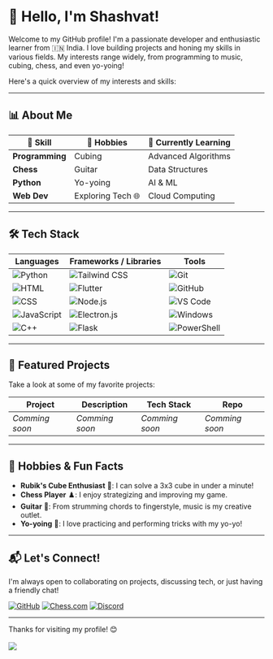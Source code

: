 # 👋 Hello, I'm Shashvat!

Welcome to my GitHub profile! I'm a passionate developer and enthusiastic learner from 🇮🇳 India. I love building projects and honing my skills in various fields. My interests range widely, from programming to music, cubing, chess, and even yo-yoing! 

Here's a quick overview of my interests and skills: 

---

## 📊 About Me
| 🧩 Skill         | 🎸 Hobbies         | 🌱 Currently Learning |
|------------------|--------------------|-----------------------|
| **Programming**  | Cubing             | Advanced Algorithms  |
| **Chess**        | Guitar             | Data Structures      |
| **Python**       | Yo-yoing           | AI & ML              |
| **Web Dev**      | Exploring Tech 🌐 | Cloud Computing      |

---

## 🛠️ Tech Stack

| **Languages**                                      | **Frameworks / Libraries**                                         | **Tools**                             |
|----------------------------------------------------|---------------------------------------------------------------------|---------------------------------------|
| ![Python](https://img.shields.io/badge/-Python-3776AB?style=flat-square&logo=python&logoColor=white)         | ![Tailwind CSS](https://img.shields.io/badge/-Tailwind%20CSS-06B6D4?style=flat-square&logo=tailwind-css&logoColor=white)       | ![Git](https://img.shields.io/badge/-Git-F05032?style=flat-square&logo=git&logoColor=white) |
| ![HTML](https://img.shields.io/badge/-HTML5-E34F26?style=flat-square&logo=html5&logoColor=white)            | ![Flutter](https://img.shields.io/badge/-Flutter-02569B?style=flat-square&logo=flutter&logoColor=white)                       | ![GitHub](https://img.shields.io/badge/-GitHub-181717?style=flat-square&logo=github&logoColor=white) |
| ![CSS](https://img.shields.io/badge/-CSS3-1572B6?style=flat-square&logo=css3&logoColor=white)              | ![Node.js](https://img.shields.io/badge/-Node.js-339933?style=flat-square&logo=node.js&logoColor=white)                       | ![VS Code](https://img.shields.io/badge/-VS%20Code-007ACC?style=flat-square&logo=visual-studio-code&logoColor=white) |
| ![JavaScript](https://img.shields.io/badge/-JavaScript-F7DF1E?style=flat-square&logo=javascript&logoColor=black) | ![Electron.js](https://img.shields.io/badge/-Electron.js-47848F?style=flat-square&logo=electron&logoColor=white)         | ![Windows](https://img.shields.io/badge/-Windows-0078D6?style=flat-square&logo=windows&logoColor=white) |
| ![C++](https://img.shields.io/badge/-C++-00599C?style=flat-square&logo=c%2B%2B&logoColor=white)            | ![Flask](https://img.shields.io/badge/-Flask-000000?style=flat-square&logo=flask&logoColor=white)                             | ![PowerShell](https://img.shields.io/badge/-PowerShell-5391FE?style=flat-square&logo=powershell&logoColor=white) |


---

## 🌟 Featured Projects

Take a look at some of my favorite projects:

| Project | Description | Tech Stack | Repo |
|---------|-------------|------------|------|
| *Comming soon* | *Comming soon* | *Comming soon* | *Comming soon* |
<!--  Example:
        | **[Portfolio Website](https://github.com/your-username/portfolio)** | A personal website to showcase my skills and projects. | HTML, CSS, JavaScript | [GitHub](https://github.com/your-username/portfolio) |     -->

---

## 🎸 Hobbies & Fun Facts

- **Rubik's Cube Enthusiast** 🧊: I can solve a 3x3 cube in under a minute!
- **Chess Player** ♟️: I enjoy strategizing and improving my game.
- **Guitar** 🎸: From strumming chords to fingerstyle, music is my creative outlet.
- **Yo-yoing** 🎯: I love practicing and performing tricks with my yo-yo!

---

## 📬 Let's Connect!

I'm always open to collaborating on projects, discussing tech, or just having a friendly chat! 

[![GitHub](https://img.shields.io/badge/-GitHub-333?style=flat-square&logo=github)](https://github.com/Syntax-Virtuoso)
[![Chess.com](https://img.shields.io/badge/-Chess.com-2E8B57?style=flat-square&logo=chess.com&logoColor=white)](https://www.chess.com/member/darker_knight_2011)
[![Discord](https://img.shields.io/badge/-Discord-5865F2?style=flat-square&logo=discord&logoColor=white)](https://discord.com/users/coolcodersk20232)

---

Thanks for visiting my profile! 😊 <br><br>
<img src="https://github-readme-stats.vercel.app/api?username=Syntax-Virtuoso&show_icons=true&theme=radical">
